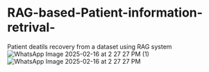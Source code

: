 # RAG-based-Patient-information-retrival-
Patient deatils recovery from a dataset using RAG system
![WhatsApp Image 2025-02-16 at 2 27 27 PM (1)](https://github.com/user-attachments/assets/205002da-5b8b-4320-aec7-07f8be75dc10)
![WhatsApp Image 2025-02-16 at 2 27 27 PM](https://github.com/user-attachments/assets/3f8c2f46-c4e2-4901-b3a5-aa8440e6c75e)
